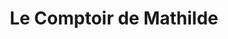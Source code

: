 ---
title: "Le Comptoir de Mathilde"
url: /chambourcy/le-comptoir-de-mathilde/
shop: charcuterie
---